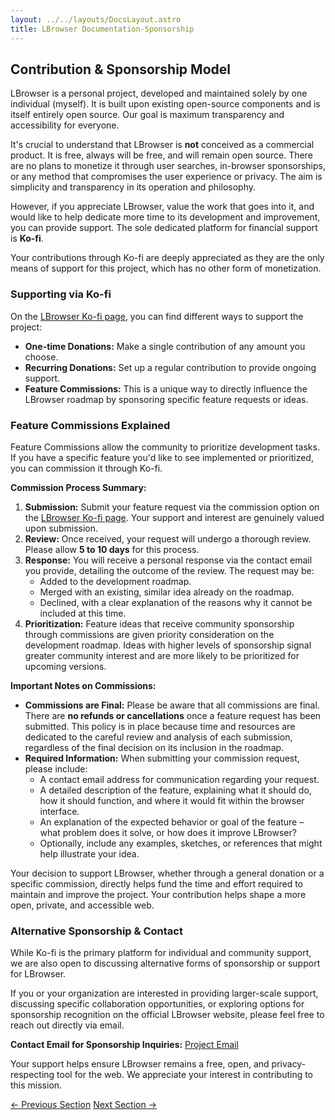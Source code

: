 ```yaml
---
layout: ../../layouts/DocsLayout.astro
title: LBrowser Documentation-Sponsorship
---
```

## Contribution & Sponsorship Model

LBrowser is a personal project, developed and maintained solely by one individual (myself). It is built upon existing open-source components and is itself entirely open source. Our goal is maximum transparency and accessibility for everyone.

It's crucial to understand that LBrowser is **not** conceived as a commercial product. It is free, always will be free, and will remain open source. There are no plans to monetize it through user searches, in-browser sponsorships, or any method that compromises the user experience or privacy. The aim is simplicity and transparency in its operation and philosophy.

However, if you appreciate LBrowser, value the work that goes into it, and would like to help dedicate more time to its development and improvement, you can provide support. The sole dedicated platform for financial support is **Ko-fi**.

Your contributions through Ko-fi are deeply appreciated as they are the only means of support for this project, which has no other form of monetization.

### Supporting via Ko-fi

On the [LBrowser Ko-fi page](https://ko-fi.com/lbrowser), you can find different ways to support the project:

* **One-time Donations:** Make a single contribution of any amount you choose.
* **Recurring Donations:** Set up a regular contribution to provide ongoing support.
* **Feature Commissions:** This is a unique way to directly influence the LBrowser roadmap by sponsoring specific feature requests or ideas.

### Feature Commissions Explained

Feature Commissions allow the community to prioritize development tasks. If you have a specific feature you'd like to see implemented or prioritized, you can commission it through Ko-fi.

**Commission Process Summary:**

1.  **Submission:** Submit your feature request via the commission option on the [LBrowser Ko-fi page](https://ko-fi.com/c/02078bbd1a). Your support and interest are genuinely valued upon submission.
2.  **Review:** Once received, your request will undergo a thorough review. Please allow **5 to 10 days** for this process.
3.  **Response:** You will receive a personal response via the contact email you provide, detailing the outcome of the review. The request may be:
    * Added to the development roadmap.
    * Merged with an existing, similar idea already on the roadmap.
    * Declined, with a clear explanation of the reasons why it cannot be included at this time.
4.  **Prioritization:** Feature ideas that receive community sponsorship through commissions are given priority consideration on the development roadmap. Ideas with higher levels of sponsorship signal greater community interest and are more likely to be prioritized for upcoming versions.

**Important Notes on Commissions:**

* **Commissions are Final:** Please be aware that all commissions are final. There are **no refunds or cancellations** once a feature request has been submitted. This policy is in place because time and resources are dedicated to the careful review and analysis of each submission, regardless of the final decision on its inclusion in the roadmap.
* **Required Information:** When submitting your commission request, please include:
    * A contact email address for communication regarding your request.
    * A detailed description of the feature, explaining what it should do, how it should function, and where it would fit within the browser interface.
    * An explanation of the expected behavior or goal of the feature – what problem does it solve, or how does it improve LBrowser?
    * Optionally, include any examples, sketches, or references that might help illustrate your idea.

Your decision to support LBrowser, whether through a general donation or a specific commission, directly helps fund the time and effort required to maintain and improve the project. Your contribution helps shape a more open, private, and accessible web.

### Alternative Sponsorship & Contact

While Ko-fi is the primary platform for individual and community support, we are also open to discussing alternative forms of sponsorship or support for LBrowser.

If you or your organization are interested in providing larger-scale support, discussing specific collaboration opportunities, or exploring options for sponsorship recognition on the official LBrowser website, please feel free to reach out directly via email.

**Contact Email for Sponsorship Inquiries:** [Project Email](mailto:lbrowser.umpire152@passmail.net)

Your support helps ensure LBrowser remains a free, open, and privacy-respecting tool for the web. We appreciate your interest in contributing to this mission.



<div class="flex justify-between mt-8 pt-4 border-t border-border">
    <a href="/lbrowser-site/docs/issues" class="px-4 py-2 border border-border rounded transition-colors duration-300 hover:bg-primary hover:text-white">← Previous Section</a>
    <a href="/lbrowser-site/docs/contribute" class="px-4 py-2 border border-border rounded transition-colors duration-300 hover:bg-primary hover:text-white">Next Section →</a>
</div>
